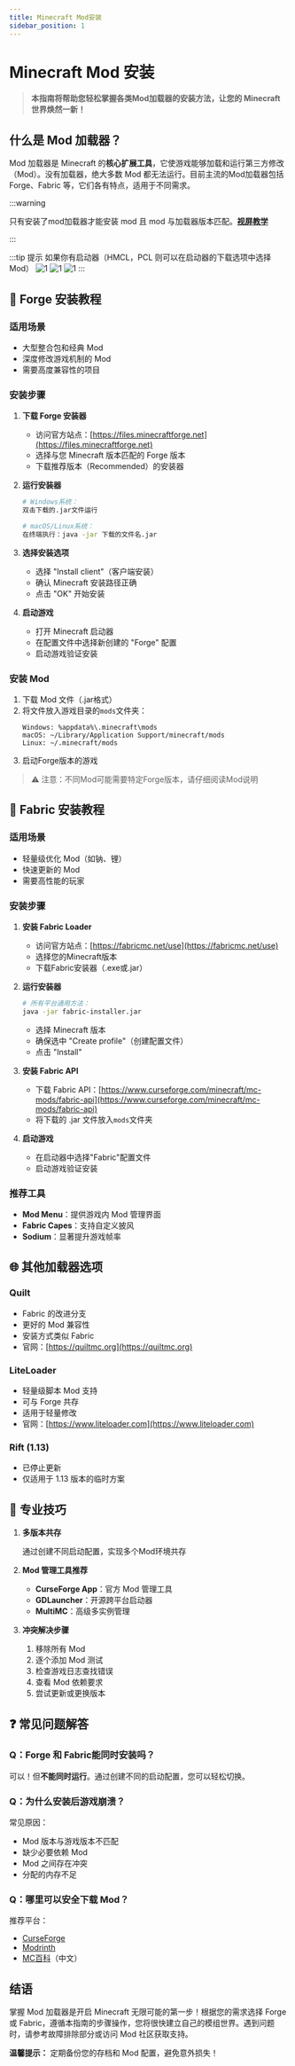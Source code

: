 ```yaml
---
title: Minecraft Mod安装
sidebar_position: 1
---
```


# Minecraft Mod 安装

> **本指南将帮助您轻松掌握各类Mod加载器的安装方法，让您的 Minecraft 世界焕然一新！**

## 什么是 Mod 加载器？

Mod 加载器是 Minecraft 的**核心扩展工具**，它使游戏能够加载和运行第三方修改（Mod）。没有加载器，绝大多数 Mod 都无法运行。目前主流的Mod加载器包括 Forge、Fabric 等，它们各有特点，适用于不同需求。

:::warning

只有安装了mod加载器才能安装 mod 且 mod 与加载器版本匹配。[**视屏教学**](https://search.bilibili.com/all?keyword=mc+mod%E5%AE%89%E8%A3%85)

:::

:::tip 提示
如果你有启动器（HMCL，PCL 则可以在启动器的下载选项中选择 Mod）
![1](.\assets\pcl.jpg)
![1](.\assets\hmcl1.jpg)
![1](.\assets\hmcl2.jpg)
:::

## 🔧 Forge 安装教程

### 适用场景

- 大型整合包和经典 Mod
- 深度修改游戏机制的 Mod
- 需要高度兼容性的项目

### 安装步骤

1. **下载 Forge 安装器**

   - 访问官方站点：[https://files.minecraftforge.net](https://files.minecraftforge.net)
   - 选择与您 Minecraft 版本匹配的 Forge 版本
   - 下载推荐版本（Recommended）的安装器
2. **运行安装器**

   ```bash
   # Windows系统：
   双击下载的.jar文件运行
   
   # macOS/Linux系统：
   在终端执行：java -jar 下载的文件名.jar
   ```
3. **选择安装选项**

   - 选择 "Install client"（客户端安装）
   - 确认 Minecraft 安装路径正确
   - 点击 "OK" 开始安装
4. **启动游戏**

   - 打开 Minecraft 启动器
   - 在配置文件中选择新创建的 "Forge" 配置
   - 启动游戏验证安装

### 安装 Mod

1. 下载 Mod 文件（.jar格式）
2. 将文件放入游戏目录的`mods`文件夹：
   ```
   Windows: %appdata%\.minecraft\mods
   macOS: ~/Library/Application Support/minecraft/mods
   Linux: ~/.minecraft/mods
   ```
3. 启动Forge版本的游戏

> ⚠️ 注意：不同Mod可能需要特定Forge版本，请仔细阅读Mod说明

## 🧵 Fabric 安装教程

### 适用场景

- 轻量级优化 Mod（如钠、锂）
- 快速更新的 Mod
- 需要高性能的玩家

### 安装步骤

1. **安装 Fabric Loader**

   - 访问官方站点：[https://fabricmc.net/use](https://fabricmc.net/use)
   - 选择您的Minecraft版本
   - 下载Fabric安装器（.exe或.jar）
2. **运行安装器**

   ```bash
   # 所有平台通用方法：
   java -jar fabric-installer.jar
   ```

   - 选择 Minecraft 版本
   - 确保选中 "Create profile"（创建配置文件）
   - 点击 "Install"
3. **安装 Fabric API**

   - 下载 Fabric API：[https://www.curseforge.com/minecraft/mc-mods/fabric-api](https://www.curseforge.com/minecraft/mc-mods/fabric-api)
   - 将下载的 .jar 文件放入`mods`文件夹
4. **启动游戏**

   - 在启动器中选择"Fabric"配置文件
   - 启动游戏验证安装

### 推荐工具

- **Mod Menu**：提供游戏内 Mod 管理界面
- **Fabric Capes**：支持自定义披风
- **Sodium**：显著提升游戏帧率

## 🌐 其他加载器选项

### Quilt

- Fabric 的改进分支
- 更好的 Mod 兼容性
- 安装方式类似 Fabric
- 官网：[https://quiltmc.org](https://quiltmc.org)

### LiteLoader

- 轻量级脚本 Mod 支持
- 可与 Forge 共存
- 适用于轻量修改
- 官网：[https://www.liteloader.com](https://www.liteloader.com)

### Rift (1.13)

- 已停止更新
- 仅适用于 1.13 版本的临时方案

## 🚀 专业技巧

1. **多版本共存**



   通过创建不同启动配置，实现多个Mod环境共存
2. **Mod 管理工具推荐**
   - **CurseForge App**：官方 Mod 管理工具
   - **GDLauncher**：开源跨平台启动器
   - **MultiMC**：高级多实例管理
3. **冲突解决步骤**

   1. 移除所有 Mod
   2. 逐个添加 Mod 测试
   3. 检查游戏日志查找错误
   4. 查看 Mod 依赖要求
   5. 尝试更新或更换版本

## ❓ 常见问题解答

### Q：Forge 和 Fabric能同时安装吗？

可以！但**不能同时运行**。通过创建不同的启动配置，您可以轻松切换。

### Q：为什么安装后游戏崩溃？

常见原因：

- Mod 版本与游戏版本不匹配
- 缺少必要依赖 Mod
- Mod 之间存在冲突
- 分配的内存不足



### Q：哪里可以安全下载 Mod？

推荐平台：

- [CurseForge](https://www.curseforge.com/minecraft/mc-mods)
- [Modrinth](https://modrinth.com)
- [MC百科](https://www.mcmod.cn)（中文）

## 结语

掌握 Mod 加载器是开启 Minecraft 无限可能的第一步！根据您的需求选择 Forge 或 Fabric，遵循本指南的步骤操作，您将很快建立自己的模组世界。遇到问题时，请参考故障排除部分或访问 Mod 社区获取支持。

**温馨提示：** 定期备份您的存档和 Mod 配置，避免意外损失！

